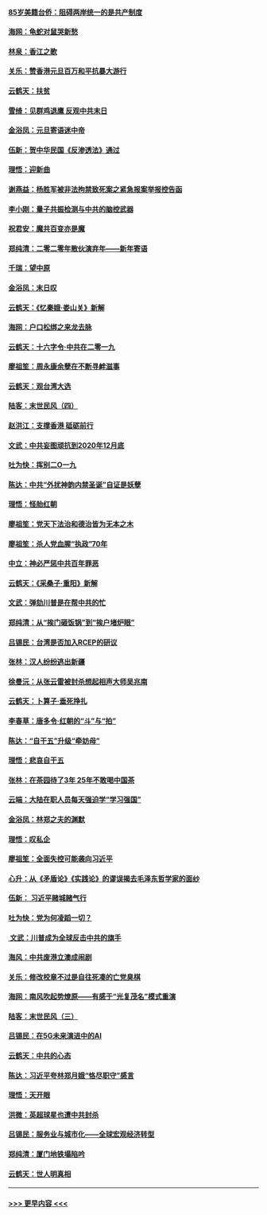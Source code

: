 #### [85岁美籍台侨：阻碍两岸统一的是共产制度](../pages/nsc993/n11765043.md?t=01032301) 
#### [海网：龟蛇对鼠哭新愁](../pages/nsc993/n11764895.md?t=01032301) 
#### [林泉：香江之歌](../pages/nsc993/n11764415.md?t=01032301) 
#### [关乐：赞香港元旦百万和平抗暴大游行](../pages/nsc993/n11764382.md?t=01032301) 
#### [云鹤天：扶贫](../pages/nsc993/n11764245.md?t=01032301) 
#### [雪绮：见群鸡退鹰  反观中共末日](../pages/nsc993/n11762112.md?t=01032301) 
#### [金浴凤：元旦寄语迷中帝](../pages/nsc993/n11761788.md?t=01032301) 
#### [伍新：贺中华民国《反渗透法》通过](../pages/nsc993/n11761994.md?t=01032301) 
#### [理悟：迎新曲](../pages/nsc993/n11761152.md?t=01032301) 
#### [谢燕益：杨胜军被非法拘禁致死案之紧急报案举报控告函](../pages/nsc993/n11756134.md?t=01032301) 
#### [李小刚：量子共振检测与中共的脑控武器](../pages/nsc993/n11754518.md?t=01032301) 
#### [祝君安：魔共百变亦是魔](../pages/nsc993/n11754469.md?t=01032301) 
#### [郑纯清：二零二零年散伙演弃年——新年寄语](../pages/nsc993/n11754195.md?t=01032301) 
#### [千瑞：望中原](../pages/nsc993/n11754159.md?t=01032301) 
#### [金浴凤：末日叹](../pages/nsc993/n11752359.md?t=01032301) 
#### [云鹤天：《忆秦娥‧娄山关》新解](../pages/nsc993/n11752348.md?t=01032301) 
#### [海网：户口松绑之来龙去脉](../pages/nsc993/n11752328.md?t=01032301) 
#### [云鹤天：十六字令‧中共在二零一九](../pages/nsc993/n11752305.md?t=01032301) 
#### [廖祖笙：周永康余孽在不断寻衅滋事](../pages/nsc993/n11751013.md?t=01032301) 
#### [云鹤天：观台湾大选](../pages/nsc993/n11751007.md?t=01032301) 
#### [陆客：末世民风（四）](../pages/nsc993/n11749203.md?t=01032301) 
#### [赵洪江：支撑香港 砥砺前行](../pages/nsc993/n11748482.md?t=01032301) 
#### [文武：中共妄图顽抗到2020年12月底](../pages/nsc993/n11748446.md?t=01032301) 
#### [吐为快：挥别二O一九](../pages/nsc993/n11748411.md?t=01032301) 
#### [陈达：中共“外扰神韵内禁圣诞”自证是妖孽](../pages/nsc993/n11748226.md?t=01032301) 
#### [理悟：怪胎红朝](../pages/nsc993/n11748206.md?t=01032301) 
#### [廖祖笙：党天下法治和德治皆为无本之木](../pages/nsc993/n11748135.md?t=01032301) 
#### [廖祖笙：杀人党血腥“执政”70年](../pages/nsc993/n11745144.md?t=01032301) 
#### [中立：神必严惩中共百年罪恶](../pages/nsc993/n11744970.md?t=01032301) 
#### [云鹤天：《采桑子‧重阳》新解](../pages/nsc993/n11744948.md?t=01032301) 
#### [文武：弹劾川普是在帮中共的忙](../pages/nsc993/n11744758.md?t=01032301) 
#### [郑纯清：从“挨门砸饭锅”到“挨户堵炉眼”](../pages/nsc993/n11744745.md?t=01032301) 
#### [吕锡民：台湾是否加入RCEP的研议](../pages/nsc993/n11744701.md?t=01032301) 
#### [张林：汉人纷纷逃出新疆](../pages/nsc993/n11743530.md?t=01032301) 
#### [徐曼沅：从张云雷被封杀想起相声大师吴兆南](../pages/nsc993/n11741816.md?t=01032301) 
#### [云鹤天：卜算子‧垂死挣扎](../pages/nsc993/n11739956.md?t=01032301) 
#### [李春草：唐多令‧红朝的“斗”与“拍”](../pages/nsc993/n11739830.md?t=01032301) 
#### [陈达：“自干五”升级“牵妨母”](../pages/nsc993/n11739724.md?t=01032301) 
#### [理悟：悲哀自干五](../pages/nsc993/n11739547.md?t=01032301) 
#### [张林：在茶园待了3年 25年不敢喝中国茶](../pages/nsc993/n11739240.md?t=01032301) 
#### [云端：大陆在职人员每天强迫学“学习强国”](../pages/nsc993/n11738735.md?t=01032301) 
#### [金浴凤：林郑之夫的渊默](../pages/nsc993/n11737735.md?t=01032301) 
#### [理悟：叹私企](../pages/nsc993/n11737715.md?t=01032301) 
#### [廖祖笙：全面失控可能袭向习近平](../pages/nsc993/n11737704.md?t=01032301) 
#### [心升：从《矛盾论》《实践论》的谬误揭去毛泽东哲学家的面纱](../pages/nsc993/n11736962.md?t=01032301) 
#### [伍新： 习近平赌城赌气行](../pages/nsc993/n11736929.md?t=01032301) 
#### [吐为快：党为何凌蹈一切？](../pages/nsc993/n11736915.md?t=01032301) 
#### [ 文武：川普成为全球反击中共的旗手](../pages/nsc993/n11736882.md?t=01032301) 
#### [海风：中共废港立澳成闹剧](../pages/nsc993/n11735857.md?t=01032301) 
#### [关乐：修改校章不过是自往死凑的亡党臭棋](../pages/nsc993/n11735097.md?t=01032301) 
#### [海网：南风吹起势燎原——有感于“光复茂名”模式重演](../pages/nsc993/n11732308.md?t=01032301) 
#### [陆客：末世民风（三）](../pages/nsc993/n11732211.md?t=01032301) 
#### [吕锡民：在5G未来演进中的AI](../pages/nsc993/n11730010.md?t=01032301) 
#### [云鹤天：中共的心态](../pages/nsc993/n11729906.md?t=01032301) 
#### [陈达：习近平夸林郑月娥“恪尽职守”感言](../pages/nsc993/n11729881.md?t=01032301) 
#### [理悟：天开眼](../pages/nsc993/n11729699.md?t=01032301) 
#### [洪微：英超球星也遭中共封杀](../pages/nsc993/n11727243.md?t=01032301) 
#### [吕锡民：服务业与城市化——全球宏观经济转型](../pages/nsc993/n11725845.md?t=01032301) 
#### [郑纯清：厦门地铁塌陷吟](../pages/nsc993/n11725813.md?t=01032301) 
#### [云鹤天：世人明真相](../pages/nsc993/n11725621.md?t=01032301) 

----
#### [ >>> 更早内容 <<< ](../indexes/nsc993-earlier.md)
